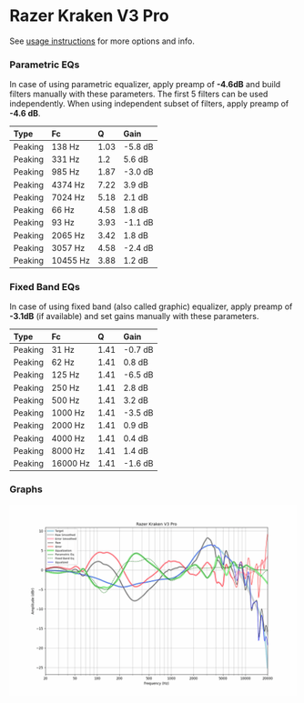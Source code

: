 # Razer Kraken V3 Pro
See [usage instructions](https://github.com/jaakkopasanen/AutoEq#usage) for more options and info.

### Parametric EQs
In case of using parametric equalizer, apply preamp of **-4.6dB** and build filters manually
with these parameters. The first 5 filters can be used independently.
When using independent subset of filters, apply preamp of **-4.6 dB**.

| Type    | Fc       |    Q | Gain    |
|:--------|:---------|:-----|:--------|
| Peaking | 138 Hz   | 1.03 | -5.8 dB |
| Peaking | 331 Hz   | 1.2  | 5.6 dB  |
| Peaking | 985 Hz   | 1.87 | -3.0 dB |
| Peaking | 4374 Hz  | 7.22 | 3.9 dB  |
| Peaking | 7024 Hz  | 5.18 | 2.1 dB  |
| Peaking | 66 Hz    | 4.58 | 1.8 dB  |
| Peaking | 93 Hz    | 3.93 | -1.1 dB |
| Peaking | 2065 Hz  | 3.42 | 1.8 dB  |
| Peaking | 3057 Hz  | 4.58 | -2.4 dB |
| Peaking | 10455 Hz | 3.88 | 1.2 dB  |

### Fixed Band EQs
In case of using fixed band (also called graphic) equalizer, apply preamp of **-3.1dB**
(if available) and set gains manually with these parameters.

| Type    | Fc       |    Q | Gain    |
|:--------|:---------|:-----|:--------|
| Peaking | 31 Hz    | 1.41 | -0.7 dB |
| Peaking | 62 Hz    | 1.41 | 0.8 dB  |
| Peaking | 125 Hz   | 1.41 | -6.5 dB |
| Peaking | 250 Hz   | 1.41 | 2.8 dB  |
| Peaking | 500 Hz   | 1.41 | 3.2 dB  |
| Peaking | 1000 Hz  | 1.41 | -3.5 dB |
| Peaking | 2000 Hz  | 1.41 | 0.9 dB  |
| Peaking | 4000 Hz  | 1.41 | 0.4 dB  |
| Peaking | 8000 Hz  | 1.41 | 1.4 dB  |
| Peaking | 16000 Hz | 1.41 | -1.6 dB |

### Graphs
![](./Razer%20Kraken%20V3%20Pro.png)